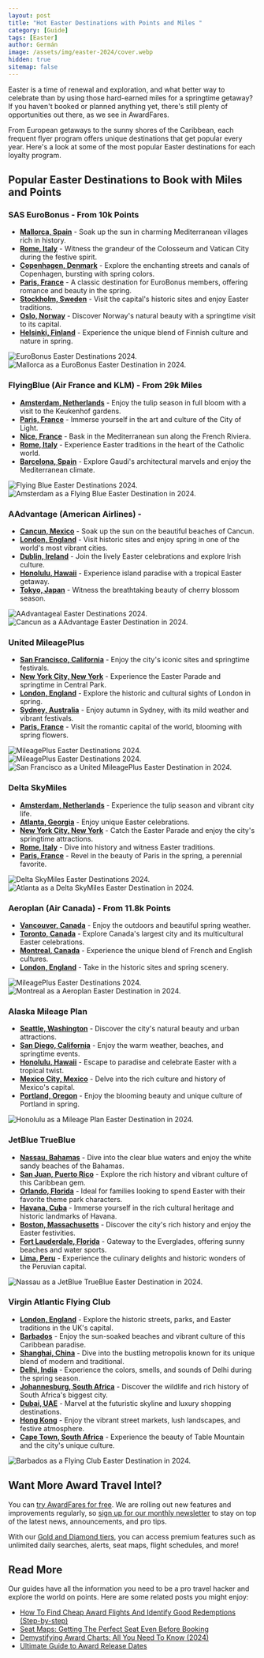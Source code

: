 ```yaml
---
layout: post
title: "Hot Easter Destinations with Points and Miles "
category: [Guide]
tags: [Easter]
author: Germán
image: /assets/img/easter-2024/cover.webp
hidden: true
sitemap: false
---
```


Easter is a time of renewal and exploration, and what better way to celebrate than by using those hard-earned miles for a springtime getaway? If you haven't booked or planned anything yet, there's still plenty of opportunities out there, as we see in AwardFares.

From European getaways to the sunny shores of the Caribbean, each frequent flyer program offers unique destinations that get popular every year. Here's a look at some of the most popular Easter destinations for each loyalty program.

## Popular Easter Destinations to Book with Miles and Points

### SAS EuroBonus - From 10k Points

* [**Mallorca, Spain**](https://awardfares.com/search?.PMI.;z:sas) - Soak up the sun in charming Mediterranean villages rich in history.
* [**Rome, Italy**](https://awardfares.com/search?.FCO.;z:sas) - Witness the grandeur of the Colosseum and Vatican City during the festive spirit.
* [**Copenhagen, Denmark**](https://awardfares.com/search?.CPH.;z:sas) - Explore the enchanting streets and canals of Copenhagen, bursting with spring colors.
* [**Paris, France**](https://awardfares.com/search?.CDG.;z:sas) - A classic destination for EuroBonus members, offering romance and beauty in the spring.
* [**Stockholm, Sweden**](https://awardfares.com/search?.ARN.;z:sas) - Visit the capital's historic sites and enjoy Easter traditions.
* [**Oslo, Norway**](https://awardfares.com/search?.OSL.;z:sas) - Discover Norway's natural beauty with a springtime visit to its capital.
* [**Helsinki, Finland**](https://awardfares.com/search?.HEL.;z:sas) - Experience the unique blend of Finnish culture and nature in spring.

<img src="../assets/img/easter-2024/eurobonus.webp" alt="EuroBonus Easter Destinations 2024." />

<img src="../assets/img/easter-2024/majorca.webp" alt="Mallorca as a EuroBonus Easter Destination in 2024." />

### FlyingBlue (Air France and KLM) - From 29k Miles

* [**Amsterdam, Netherlands**](https://awardfares.com/search?.AMS.;z:flyingblue) - Enjoy the tulip season in full bloom with a visit to the Keukenhof gardens.
* [**Paris, France**](https://awardfares.com/search?.PAR.;z:flyingblue) - Immerse yourself in the art and culture of the City of Light.
* [**Nice, France**](https://awardfares.com/search?.NCE.;z:flyingblue) - Bask in the Mediterranean sun along the French Riviera.
* [**Rome, Italy**](https://awardfares.com/search?.FCO.;z:flyingblue) - Experience Easter traditions in the heart of the Catholic world.
* [**Barcelona, Spain**](https://awardfares.com/search?.BCN.;z:flyingblue) - Explore Gaudi's architectural marvels and enjoy the Mediterranean climate.

<img src="../assets/img/easter-2024/flyingblue.webp" alt="Flying Blue Easter Destinations 2024." />

<img src="../assets/img/easter-2024/amsterdam.webp" alt="Amsterdam as a Flying Blue Easter Destination in 2024." />

### AAdvantage (American Airlines) -

* [**Cancun, Mexico**](https://awardfares.com/search?.CUN.;z:aadvantage) - Soak up the sun on the beautiful beaches of Cancun.
* [**London, England**](https://awardfares.com/search?.LON.;z:aadvantage) - Visit historic sites and enjoy spring in one of the world's most vibrant cities.
* [**Dublin, Ireland**](https://awardfares.com/search?.DUB.;z:aadvantage) - Join the lively Easter celebrations and explore Irish culture.
* [**Honolulu, Hawaii**](https://awardfares.com/search?.HNL.;z:aadvantage) - Experience island paradise with a tropical Easter getaway.
* [**Tokyo, Japan**](https://awardfares.com/search?.TYOt.;z:aadvantage) - Witness the breathtaking beauty of cherry blossom season.

<img src="../assets/img/easter-2024/aadvantage.webp" alt="AAdvantageal Easter Destinations 2024." />

<img src="../assets/img/easter-2024/cancun.webp" alt="Cancun as a AAdvantage Easter Destination in 2024." />

### United MileagePlus

* [**San Francisco, California**](https://awardfares.com/search?.SFO.;z:united) - Enjoy the city's iconic sites and springtime festivals.
* [**New York City, New York**](https://awardfares.com/search?.NYC.;z:united) - Experience the Easter Parade and springtime in Central Park.
* [**London, England**](https://awardfares.com/search?.LON.;z:united) - Explore the historic and cultural sights of London in spring.
* [**Sydney, Australia**](https://awardfares.com/search?.SYD.;z:united) - Enjoy autumn in Sydney, with its mild weather and vibrant festivals.
* [**Paris, France**](https://awardfares.com/search?.PAR.;z:united) - Visit the romantic capital of the world, blooming with spring flowers.

<img src="../assets/img/easter-2024/mileageplus-timeline.webp" alt="MileagePlus Easter Destinations 2024." />

<img src="../assets/img/easter-2024/mileageplus-list.webp" alt="MileagePlus Easter Destinations 2024." />

<img src="../assets/img/easter-2024/sanfrancisco.webp" alt="San Francisco as a United MileagePlus Easter Destination in 2024." />

### Delta SkyMiles

* [**Amsterdam, Netherlands**](https://awardfares.com/search?.AMS.;z:delta) - Experience the tulip season and vibrant city life.
* [**Atlanta, Georgia**](https://awardfares.com/search?.ATL.;z:delta) - Enjoy unique Easter celebrations.
* [**New York City, New York**](https://awardfares.com/search?.NYC.;z:delta) - Catch the Easter Parade and enjoy the city's springtime attractions.
* [**Rome, Italy**](https://awardfares.com/search?.FCO.;z:delta) - Dive into history and witness Easter traditions.
* [**Paris, France**](https://awardfares.com/search?.PAR.;z:delta) - Revel in the beauty of Paris in the spring, a perennial favorite.

<img src="../assets/img/easter-2024/skymiles-list.webp" alt="Delta SkyMiles Easter Destinations 2024." />

<img src="../assets/img/easter-2024/atlanta.webp" alt="Atlanta as a Delta SkyMiles Easter Destination in 2024." />

### Aeroplan (Air Canada) - From 11.8k Points

* [**Vancouver, Canada**](https://awardfares.com/search?.YVR.;z:aeroplan) - Enjoy the outdoors and beautiful spring weather.
* [**Toronto, Canada**](https://awardfares.com/search?.area:YTO.;z:aeroplan) - Explore Canada's largest city and its multicultural Easter celebrations.
* [**Montreal, Canada**](https://awardfares.com/search?.area:YMQ.;z:aeroplan) - Experience the unique blend of French and English cultures.
* [**London, England**](https://awardfares.com/search?.area:LON.;z:aeroplan) - Take in the historic sites and spring scenery.

<img src="../assets/img/easter-2024/aeroplan.webp" alt="MileagePlus Easter Destinations 2024." />

<img src="../assets/img/easter-2024/montreal.webp" alt="Montreal as a Aeroplan Easter Destination in 2024." />

### Alaska Mileage Plan

* [**Seattle, Washington**](https://awardfares.com/search?.SEA.;z:alaska) - Discover the city's natural beauty and urban attractions.
* [**San Diego, California**](https://awardfares.com/search?.SAN.;z:alaska) - Enjoy the warm weather, beaches, and springtime events.
* [**Honolulu, Hawaii**](https://awardfares.com/search?.HNL.;z:alaska) - Escape to paradise and celebrate Easter with a tropical twist.
* [**Mexico City, Mexico**](https://awardfares.com/search?.MEX.;z:alaska) - Delve into the rich culture and history of Mexico's capital.
* [**Portland, Oregon**](https://awardfares.com/search?.PDX.;z:alaska) - Enjoy the blooming beauty and unique culture of Portland in spring.

<img src="../assets/img/easter-2024/honolulu.webp" alt="Honolulu as a Mileage Plan Easter Destination in 2024." />

### JetBlue TrueBlue

* [**Nassau, Bahamas**](https://awardfares.com/search?.NAS.;z:jetblue) - Dive into the clear blue waters and enjoy the white sandy beaches of the Bahamas.
* [**San Juan, Puerto Rico**](https://awardfares.com/search?.SJU.;z:jetblue) - Explore the rich history and vibrant culture of this Caribbean gem.
* [**Orlando, Florida**](https://awardfares.com/search?.MCO.;z:jetblue) - Ideal for families looking to spend Easter with their favorite theme park characters.
* [**Havana, Cuba**](https://awardfares.com/search?.HAV.;z:jetblue) - Immerse yourself in the rich cultural heritage and historic landmarks of Havana.
* [**Boston, Massachusetts**](https://awardfares.com/search?.BOS.;z:jetblue) - Discover the city's rich history and enjoy the Easter festivities.
* [**Fort Lauderdale, Florida**](https://awardfares.com/search?.FLL.;z:jetblue) - Gateway to the Everglades, offering sunny beaches and water sports.
* [**Lima, Peru**](https://awardfares.com/search?.LIM.;z:jetblue) - Experience the culinary delights and historic wonders of the Peruvian capital.

<img src="../assets/img/easter-2024/nassau.webp" alt="Nassau as a JetBlue TrueBlue Easter Destination in 2024." />

### Virgin Atlantic Flying Club

* [**London, England**](https://awardfares.com/search?.area:LON.;z:flyingclub) - Explore the historic streets, parks, and Easter traditions in the UK's capital.
* [**Barbados**](https://awardfares.com/search?.BGI.;z:flyingclub) - Enjoy the sun-soaked beaches and vibrant culture of this Caribbean paradise.
* [**Shanghai, China**](https://awardfares.com/search?.area:SHA.;z:flyingclub) - Dive into the bustling metropolis known for its unique blend of modern and traditional.
* [**Delhi, India**](https://awardfares.com/search?.DEL.;z:flyingclub) - Experience the colors, smells, and sounds of Delhi during the spring season.
* [**Johannesburg, South Africa**](https://awardfares.com/search?.JNB.;z:flyingclub) - Discover the wildlife and rich history of South Africa's biggest city.
* [**Dubai, UAE**](https://awardfares.com/search?.DXB.;z:flyingclub) - Marvel at the futuristic skyline and luxury shopping destinations.
* [**Hong Kong**](https://awardfares.com/search?.HKG.;z:flyingclub) - Enjoy the vibrant street markets, lush landscapes, and festive atmosphere.
* [**Cape Town, South Africa**](https://awardfares.com/search?.DXB.;z:flyingclub) - Experience the beauty of Table Mountain and the city's unique culture.

<img src="../assets/img/easter-2024/barbados.webp" alt="Barbados as a Flying Club Easter Destination in 2024." />

## Want More Award Travel Intel?

You can [try AwardFares for free](https://awardfares.com/). We are rolling out new features and improvements regularly, so [sign up for our monthly newsletter](https://awardfares.com/newsletter) to stay on top of the latest news, announcements, and pro tips.

With our [Gold and Diamond tiers](https://awardfares.com/pricing), you can access premium features such as unlimited daily searches, alerts, seat maps, flight schedules, and more!

## Read More

Our guides have all the information you need to be a pro travel hacker and explore the world on points. Here are some related posts you might enjoy:

- [How To Find Cheap Award Flights And Identify Good Redemptions (Step-by-step)](https://blog.awardfares.com/how-to-find-cheap-award-flights/)
- [Seat Maps: Getting The Perfect Seat Even Before Booking](https://blog.awardfares.com/seatmaps-guide/)
- [Demystifying Award Charts: All You Need To Know (2024)](https://blog.awardfares.com/demystifying-award-charts/)
- [Ultimate Guide to Award Release Dates](https://blog.awardfares.com/ultimate-guide-to-award-release-dates)